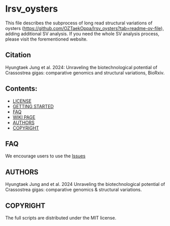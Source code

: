 # lrsv_oysters

This file describes the subprocess of long read structural variations of oysters (https://github.com/OZTaekOppa/lrsv_oysters?tab=readme-ov-file), adding additional SV analysis.
If you need the whole SV analysis process, please visit the forementioned website.

## Citation
Hyungtaek Jung et al. 2024: Unraveling the biotechnological potential of Crassostrea gigas: comparative genomics and structural variations, BioRxiv.

## Contents:
- [LICENSE](#license)
- [GETTING STARTED](#getting-started)
- [FAQ](#faq)
- [WIKI PAGE](#wiki-page)
- [AUTHORS](#authors)
- [COPYRIGHT](#copyright)

## FAQ
We encourage users to use the [Issues](../../issues)

## AUTHORS
Hyungtaek Jung and et al. 2024 Unraveling the biotechnological potential of Crassostrea gigas: comparative genomics & structural variations.

## COPYRIGHT
The full scripts are distributed under the MIT license.
